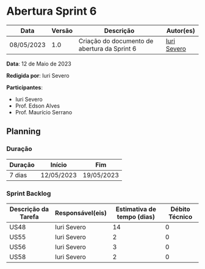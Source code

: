 # Abertura Sprint 6

|  **Data**  | **Versão** | **Descrição** | **Autor(es)** |
| ---------- | ---------- | ------------- | ------------- |
| 08/05/2023 |  1.0   | Criação do documento de abertura da Sprint 6 | [Iuri Severo](https://github.com/iurisevero) |

**Data**: 12 de Maio de 2023

**Redigida por**: Iuri Severo

**Participantes**: 
* Iuri Severo
* Prof. Edson Alves
* Prof. Maurício Serrano

## Planning

### Duração

| Duração |   Início   |     Fim    |
| ------- | ---------- | ---------- |
| 7 dias  | 12/05/2023 | 19/05/2023 |

### Sprint Backlog

| Descrição da Tarefa | Responsável(eis) | Estimativa de tempo (dias) | Débito Técnico |
| ------------------- | ---------------- | -------------------------- | -------------- |
| US48 | Iuri Severo | 14 | 0 |
| US55 | Iuri Severo | 2 | 0 |
| US56 | Iuri Severo | 3 | 0 |
| US58 | Iuri Severo | 2 | 0 |
